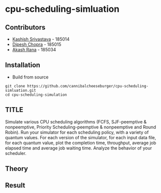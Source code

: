 # cpu-scheduling-simluation

## Contributors

 - [Kashish Srivastava](https://github.com/cannibalcheeseburger) - 185014
 - [Dipesh Chopra]() - 185015
 - [Akash Rana](https://github.com/akaxhrana) - 185034

## Installation

 - Build from source
 
```
git clone https://github.com/cannibalcheeseburger/cpu-scheduling-simluation.git
cd cpu-scheduling-simulation
```

## TITLE

Simulate various CPU scheduling algorithms (FCFS, SJF-peemptive & nonpeemptive, Priority Scheduling-peemptive & nonpeemptive and Round Robin). Run your simulator for each scheduling policy, with a variety of quantum values. For each version of the simulator, for each input data file, for each quantum value, plot the completion time, throughput, average job elapsed time and average job waiting time. Analyze the behavior of your scheduler.

## Theory

## Result

